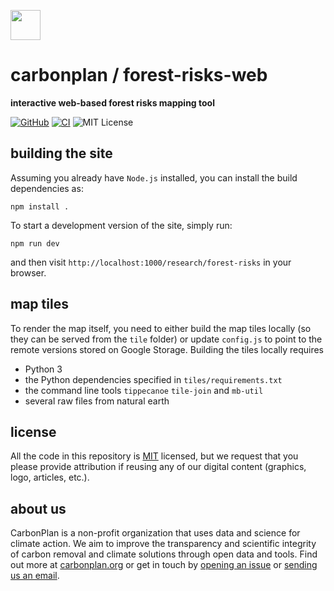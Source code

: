 <img
  src='https://carbonplan-assets.s3.amazonaws.com/monogram/dark-small.png'
  height='48'
/>

# carbonplan / forest-risks-web

**interactive web-based forest risks mapping tool**

[![GitHub][github-badge]][github]
[![CI](https://github.com/carbonplan/forest-risks-web/actions/workflows/main.yml/badge.svg)](https://github.com/carbonplan/forest-risks-web/actions/workflows/main.yml)
![MIT License][]

[github]: https://github.com/carbonplan/forest-risks
[github-badge]: https://badgen.net/badge/-/github?icon=github&label
[mit license]: https://badgen.net/badge/license/MIT/blue

## building the site

Assuming you already have `Node.js` installed, you can install the build dependencies as:

```shell
npm install .
```

To start a development version of the site, simply run:

```shell
npm run dev
```

and then visit `http://localhost:1000/research/forest-risks` in your browser.

## map tiles

To render the map itself, you need to either build the map tiles locally (so they can be served from the `tile` folder) or update `config.js` to point to the remote versions stored on Google Storage. Building the tiles locally requires

- Python 3
- the Python dependencies specified in `tiles/requirements.txt`
- the command line tools `tippecanoe` `tile-join` and `mb-util`
- several raw files from natural earth

## license

All the code in this repository is [MIT](https://choosealicense.com/licenses/mit/) licensed, but we request that you please provide attribution if reusing any of our digital content (graphics, logo, articles, etc.).

## about us

CarbonPlan is a non-profit organization that uses data and science for climate action. We aim to improve the transparency and scientific integrity of carbon removal and climate solutions through open data and tools. Find out more at [carbonplan.org](https://carbonplan.org/) or get in touch by [opening an issue](https://github.com/carbonplan/forest-risks-web/issues/new) or [sending us an email](mailto:hello@carbonplan.org).
